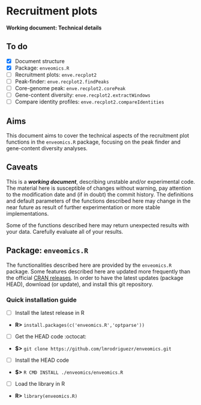 # Recruitment plots

**Working document: Technical details**

## To do

- [x] Document structure
- [x] Package: `enveomics.R`
- [ ] Recruitment plots: `enve.recplot2`
- [ ] Peak-finder: `enve.recplot2.findPeaks`
- [ ] Core-genome peak: `enve.recplot2.corePeak`
- [ ] Gene-content diversity: `enve.recplot2.extractWindows`
- [ ] Compare identity profiles: `enve.recplot2.compareIdentities`

## Aims

This document aims to cover the technical aspects of the recruitment plot functions in the
`enveomics.R` package, focusing on the peak finder and gene-content diversity analyses.

## Caveats

This is a __*working document*__, describing  unstable and/or experimental code. The material
here is susceptible of changes without warning, pay attention to the modification date and (if
in doubt) the commit history. The definitions and default parameters of the functions described
here may change in the near future as result of further experimentation or more stable
implementations.

Some of the functions described here may return unexpected results with your data. Carefully
evaluate all of your results.

## Package: `enveomics.R`

The functionalities described here are provided by the `enveomics.R` package. Some features
described here are updated more frequently than the official
[CRAN releases](https://CRAN.R-project.org/package=enveomics.R). In order to have the latest
updates (package HEAD), download (or update), and install this git repository.

### Quick installation guide

- [ ] Install the latest release in R
- **R>** `install.packages(c('enveomics.R','optparse'))`
- [ ] Get the HEAD code :octocat:
- **$>** `git clone https://github.com/lmrodriguezr/enveomics.git`
- [ ] Install the HEAD code
- **$>** `R CMD INSTALL ./enveomics/enveomics.R`
- [ ] Load the library in R
- **R>** `library(enveomics.R)`


